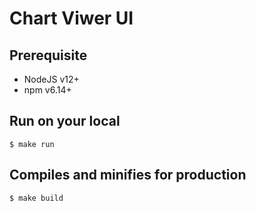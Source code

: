 # Chart Viwer UI

## Prerequisite
- NodeJS v12+
- npm v6.14+

## Run on your local
```shell
$ make run
```

## Compiles and minifies for production
```shell
$ make build
```

